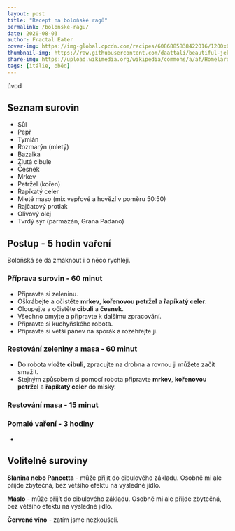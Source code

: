 ```yaml
---
layout: post
title: "Recept na boloňské ragů"
permalink: /bolonske-ragu/
date: 2020-08-03
author: Fractal Eater
cover-img: https://img-global.cpcdn.com/recipes/6086885838422016/1200x630cq70/photo.jpg
thumbnail-img: https://raw.githubusercontent.com/daattali/beautiful-jekyll/master/assets/img/thumb.png
share-img: https://upload.wikimedia.org/wikipedia/commons/a/af/Homelard.jpg
tags: [itálie, oběd]
---
```


úvod

## Seznam surovin

* Sůl
* Pepř
* Tymián
* Rozmarýn (mletý)
* Bazalka
* Žlutá cibule
* Česnek
* Mrkev
* Petržel (kořen)
* Řapíkatý celer
* Mleté maso (mix vepřové a hovězí v poměru 50:50)
* Rajčatový protlak
* Olivový olej
* Tvrdý sýr (parmazán, Grana Padano)

## Postup - 5 hodin vaření

Boloňská se dá zmáknout i o něco rychleji.

### Příprava surovin - 60 minut

* Připravte si zeleninu.
* Oškrábejte a očistěte **mrkev**, **kořenovou petržel** a **řapíkatý celer**.
* Oloupejte a očistěte **cibuli** a **česnek**.
* Všechno omyjte a připravte k dalšímu zpracování.
* Připravte si kuchyňského robota.
* Připravte si větší pánev na sporák a rozehřejte ji.

### Restování zeleniny a masa - 60 minut

* Do robota vložte **cibuli**, zpracujte na drobna a rovnou ji můžete začít smažit.
* Stejným způsobem si pomocí robota připravte **mrkev**, **kořenovou petržel** a **řapíkatý celer** do misky.

### Restování masa - 15 minut

### Pomalé vaření - 3 hodiny

*

## Volitelné suroviny

**Slanina nebo Pancetta** - může přijít do cibulového základu. Osobně mi ale přijde zbytečná, bez většího efektu na výsledné jídlo.

**Máslo** - může přijít do cibulového základu. Osobně mi ale přijde zbytečná, bez většího efektu na výsledné jídlo.

**Červené víno** - zatím jsme nezkoušeli.
